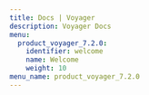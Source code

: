 ```yaml
---
title: Docs | Voyager
description: Voyager Docs
menu:
  product_voyager_7.2.0:
    identifier: welcome
    name: Welcome
    weight: 10
menu_name: product_voyager_7.2.0
---
```


